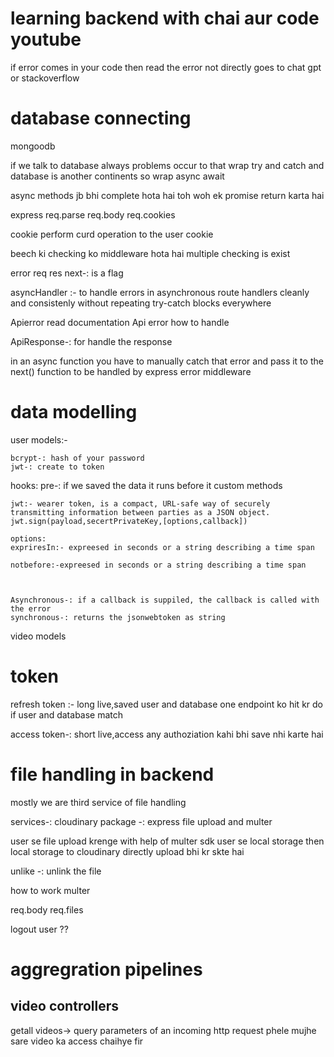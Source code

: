 # learning backend with chai aur code youtube

if error comes in your code then read the error not directly goes to chat gpt or stackoverflow

# database connecting
mongoodb

if we talk to database always problems occur to that wrap try and catch 
and database is another continents so wrap async await

async methods jb bhi complete hota hai toh woh ek promise return karta hai

express
req.parse
req.body
req.cookies

cookie perform curd operation to the user cookie


<!-- middleware -->
beech ki checking ko middleware hota hai
multiple checking is exist

error
req
res
next-: is a flag 


<!-- utils -->
asyncHandler :- to handle errors in asynchronous route handlers cleanly and consistenly without repeating try-catch blocks everywhere

Apierror read documentation 
Api error how to handle


ApiResponse-: for handle the response 

in an async function you have to manually catch that error and pass it to the next() function to be handled by express error middleware


<!-- models -->


# data modelling
user models:-

    bcrypt-: hash of your password
    jwt-: create to token

hooks:
    pre-: if we saved the data it runs before it 
custom methods

    jwt:- wearer token, is a compact, URL-safe way of securely transmitting information between parties as a JSON object.
    jwt.sign(payload,secertPrivateKey,[options,callback])

    options: 
    expriresIn:- expreesed in seconds or a string describing a time span

    notbefore:-expreesed in seconds or a string describing a time span



    Asynchronous-: if a callback is suppiled, the callback is called with the error
    synchronous-: returns the jsonwebtoken as string

video models

# token
refresh token :- long live,saved user and database one endpoint ko hit kr do if user and database match

access token-: short live,access any authoziation kahi bhi save nhi karte hai 




# file handling in backend
mostly we are third service of file handling

services-: cloudinary
package -: express file upload and multer

user se file upload krenge with help of multer sdk
user se local storage then local storage to cloudinary
directly upload bhi kr skte hai

unlike -: unlink the file 

how to work multer 

<!-- console log -->
req.body
req.files


<!-- controllers -->
logout user ??



# aggregration pipelines 





## video controllers
getall videos-> query parameters of an incoming http request
phele mujhe sare video ka access chaihye fir 